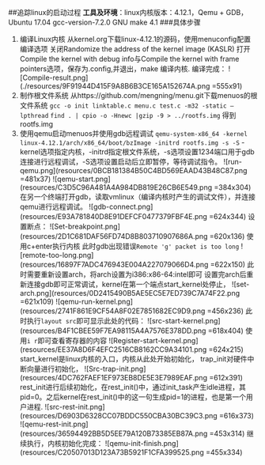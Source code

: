 ##追踪linux的启动过程
**工具及环境**：linux内核版本：4.12.1，Qemu + GDB， Ubuntu 17.04 gcc-version-7.2.0 GNU make 4.1
###具体步骤
1. 编译Linux内核
  从kernel.org下载linux-4.12.1的源码，使用menuconfig配置编译选项
  关闭Randomize the address of the kernel image (KASLR) 
  打开Compile the kernel with debug info与Compile the kernel with frame pointers选项，保存为.config,并退出，make 编译内核.
  编译完成：
  ![Compile-result.png](./resources/9F91944D415F9A8B6B3CE165A152674A.png =555x91)
2. 制作根文件系统
  从https://github.com/mengning/menu.git下载menuos的根文件系统
  `gcc -o init linktable.c menu.c test.c -m32 -static –lpthread`
  `find . | cpio -o -Hnewc |gzip -9 > ../rootfs.img`
  得到rootfs.img
3. 使用qemu启动menuos并使用gdb远程调试
  `qemu-system-x86_64 -kernel linux-4.12.1/arch/x86_64/boot/bzImage -initrd rootfs.img -s -S`
  -kernel选项指定内核，-initrd指定根文件系统，-s选项设置1234端口用于gdb连接进行远程调试，-S选项设置启动后立即暂停，等待调试指令。
  ![run-qemu.png](resources/0BCB181384B50C4BD569EAAD43B48C87.png =481x37)
  ![qemu-start.png](resources/C3D5C96A481A4A984DB819E26CB6E549.png =384x304)
  在另一个终端打开gdb，读取vmlinux（编译内核时产生的调试文件），并连接qemu进行远程调试。
  ![gdb-connect.png](resources/E93A781840D8E91DEFCF0477379FBF4E.png =624x344)
  设置断点：
  ![Set-breakpoint.png](resources/2D1C681DAF56FD74D8B803710907686A.png =620x136)
  使用c+enter执行内核
  此时gdb出现错误`Remote 'g' packet is too long`
  ![remote-too-long.png](resources/16897F7ADC476943E004A227079066D4.png =622x150)
  此时需要重新设置arch，将arch设置为i386:x86-64:intel即可
  设置完arch后重新连接gdb即可正常调试，kernel在第一个端点start_kernel处停止，
  ![set-arch.png](resources/0D2415490B5AE5EC5E7ED739C7A74F22.png =621x109)
  ![qemu-run-kernel.png](resources/2741F861E9CF54A8F02E7851682EC9D9.png =456x236)
  此时执行`layout src`即可显示此处的代码：
  ![src-start-kernel.png](resources/B4F1CBEE59F7EA98115A4A7576E378DD.png =618x404)
  使用`i r`即可查看寄存器的内容
  ![Register-start-kernel.png](resources/EE37A8D6F4EFC2516CB8162CC9A34101.png =624x215)
  start_kernel是linux内核的入口，内核从此处开始初始化，
  trap_init对硬件中断向量进行初始化，
  ![Src-trap-init.png](resources/4DC762FAEF1EF973EB8DE5E3E7989EAF.png =612x391)
  rest\_init进行后续初始化，在rest\_init()中，通过init\_task产生idle进程，其pid=0。之后kernel在rest\_init()中的这一句生成pid=1的进程，也是第一个用户进程.
  ![src-rest-init.png](resources/D6903D6328CC07BDDC550CBA30BC39C3.png =616x373)
  ![qemu-rest-init.png](resources/36594492BB5D5EE79A120B73385EB87A.png =453x314)
  继续执行，内核初始化完成：
  ![qemu-init-finish.png](resources/C20507013D123A73B5921F1CFA399525.png =455x334)